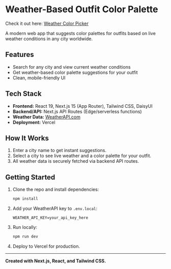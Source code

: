 # Weather-Based Outfit Color Palette

Check it out here: [Weather Color Picker](https://weather-app-puce-pi-66.vercel.app/)

A modern web app that suggests color palettes for outfits based on live weather conditions in any city worldwide.

## Features
- Search for any city and view current weather conditions
- Get weather-based color palette suggestions for your outfit
- Clean, mobile-friendly UI

## Tech Stack
- **Frontend:** React 19, Next.js 15 (App Router), Tailwind CSS, DaisyUI
- **Backend/API:** Next.js API Routes (Edge/serverless functions)
- **Weather Data:** [WeatherAPI.com](https://weatherapi.com)
- **Deployment:** Vercel

## How It Works
1. Enter a city name to get instant suggestions.
2. Select a city to see live weather and a color palette for your outfit.
3. All weather data is securely fetched via backend API routes.

## Getting Started
1. Clone the repo and install dependencies:
   ```bash
   npm install
   ```
2. Add your WeatherAPI key to `.env.local`:
   ```env
   WEATHER_API_KEY=your_api_key_here
   ```
3. Run locally:
   ```bash
   npm run dev
   ```
4. Deploy to Vercel for production.

---

**Created with Next.js, React, and Tailwind CSS.**

